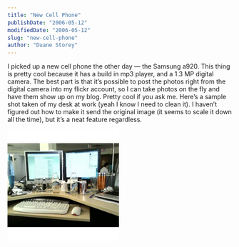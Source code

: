 ```yaml
---
title: "New Cell Phone"
publishDate: "2006-05-12"
modifiedDate: "2006-05-12"
slug: "new-cell-phone"
author: "Duane Storey"
---
```


I picked up a new cell phone the other day — the Samsung a920. This thing is pretty cool because it has a build in mp3 player, and a 1.3 MP digital camera. The best part is that it’s possible to post the photos right from the digital camera into my flickr account, so I can take photos on the fly and have them show up on my blog. Pretty cool if you ask me. Here’s a sample shot taken of my desk at work (yeah I know I need to clean it). I haven’t figured out how to make it send the original image (it seems to scale it down all the time), but it’s a neat feature regardless.

[![A Picture/Video Message!](_images/new-cell-phone-1.jpg)](http://www.flickr.com/photos/duanestorey/145193161/)